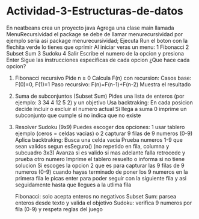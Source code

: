 # Actividad-3-Estructuras-de-datos
En neatbeans crea un proyecto java
Agrega una clase main llamada MenuRecursividad el package se debe de llamar menurecursividad por ejemplo seria asi package menurecursividad;
Ejecuta Run el boton con la flechita verde lo tienes que oprimir
Al iniciar veras un menu:
1 Fibonacci
2 Subset Sum
3 Sudoku
4 Salir
Escribe el numero de la opcion y presiona Enter
Sigue las instrucciones especificas de cada opcion
¿Que hace cada opcion?
1) Fibonacci recursivo
   Pide n ≥ 0
   Calcula F(n) con recursion:
   Casos base: F(0)=0, F(1)=1
   Paso recursivo: F(n)=F(n-1)+F(n-2)
   Muestra el resultado
2) Suma de subconjuntos (Subset Sum)
   Pides una lista de enteros (por ejemplo: 3 34 4 12 5 2) y un objetivo
   Usa backtraking: En cada posicion decide incluir o excluir el numero actual
   Si llega a suma 0 imprime un subconjunto que cumple si no indica que no existe
3) Resolver Sudoku (9x9)
   Puedes escoger dos opciones:
   1 usar tablero ejemplo (ceros = celdas vacias) o 2 capturar 9 filas de 9 numeros (0-9)
   Aplica backtraking:
   Busca una celda vacia
   Prueba numeros 1-9 que sean validos segun esSeguro() (no repetido en fila, columna y subcuadro 3x3)
   Avanza si es valido si mas adelante falla retrocede y prueba otro numero
   Imprime el tablero resuelto o informa si no tiene solucion
   Si escoges la opcion 2 que es para capturar las 9 filas de 9 numeros (0-9) cuando hayas terminado de poner los 9 numeros en la primera fila le picas enter para poder seguir con la siguiente fila y asi seguidamente hasta que llegues a la utlima fila
   
   Fibonacci: solo acepta enteros no negativos
   Subset Sum: parsea enteros desde texto y valida el objetivo
   Sudoku: verifica 9 numeros por fila (0-9) y respeta reglas del juego
